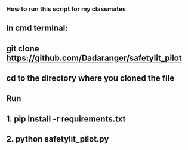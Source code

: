 ### How to run this script for my classmates

## in cmd terminal:
## git clone https://github.com/Dadaranger/safetylit_pilot
## cd to the directory where you cloned the file
## Run
## 1. pip install -r requirements.txt
## 2. python safetylit_pilot.py
